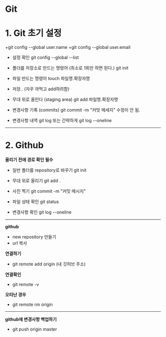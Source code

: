 # Git

# 1. Git 초기 설정
+git config --global user.name
+git config --global user.email

+ 설정 확인
git config --global --list

+ 폴더를 저장소로 만드는 명령어 (최소로 1회만 하면 된다.)
git init

+ 파일 만드는 명령어
touch 파일명.확장자명

+ 저장.. (자꾸 까먹고 add하려함)

+ 무대 위로 올린다 (staging area)
git add 파일명.확장자명

+ 변경사항 기록 (commits)
git commit -m "커밋 메세지" 
수정이 안 됨.

+ 변경사항 내역
git log 
또는 간략하게
git log --oneline
---
# 2. Github
**올리기 전에 경로 확인 필수**
+ 일반 폴더를 repository로 바꾸기
git init

+ 무대 위로 올리기
git add .

+ 사진 찍기
git commit -m "커밋 메시지"

+ 파일 상태 확인
git status

+ 변경사항 확인
git log --oneline
---
**github**
+ new repository 만들기 
+ url 복사

**연결하기**
+ git remote add origin (내 깃허브 주소)

**연결확인**
+ git remote -v

**오타난 경우**
+ git remote rm origin
---
**github에 변경사항 백업하기**
+ git push origin master
